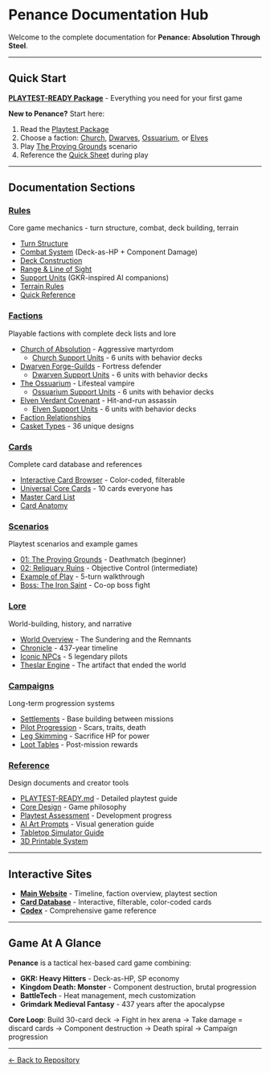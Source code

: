 # Penance Documentation Hub

Welcome to the complete documentation for **Penance: Absolution Through Steel**.

---

## Quick Start

**[PLAYTEST-READY Package](reference/PLAYTEST-READY.md)** - Everything you need for your first game

**New to Penance?** Start here:
1. Read the [Playtest Package](reference/PLAYTEST-READY.md)
2. Choose a faction: [Church](factions/church/deck-equipment-system.md), [Dwarves](factions/dwarves/deck-equipment-system.md), [Ossuarium](factions/ossuarium/deck-equipment-system.md), or [Elves](factions/elves/deck-equipment-system.md)
3. Play [The Proving Grounds](scenarios/01-proving-grounds.md) scenario
4. Reference the [Quick Sheet](rules/quick-reference.md) during play

---

## Documentation Sections

### [Rules](rules/)
Core game mechanics - turn structure, combat, deck building, terrain
- [Turn Structure](rules/turn-structure.md)
- [Combat System](rules/combat-system.md) (Deck-as-HP + Component Damage)
- [Deck Construction](rules/deck-construction.md)
- [Range & Line of Sight](rules/range-and-los.md)
- [Support Units](rules/support-units.md) (GKR-inspired AI companions)
- [Terrain Rules](rules/terrain.md)
- [Quick Reference](rules/quick-reference.md)

### [Factions](factions/)
Playable factions with complete deck lists and lore
- [Church of Absolution](factions/church/deck-equipment-system.md) - Aggressive martyrdom
  - [Church Support Units](factions/church/support-units.md) - 6 units with behavior decks
- [Dwarven Forge-Guilds](factions/dwarves/deck-equipment-system.md) - Fortress defender
  - [Dwarven Support Units](factions/dwarves/support-units.md) - 6 units with behavior decks
- [The Ossuarium](factions/ossuarium/deck-equipment-system.md) - Lifesteal vampire
  - [Ossuarium Support Units](factions/ossuarium/support-units.md) - 6 units with behavior decks
- [Elven Verdant Covenant](factions/elves/deck-equipment-system.md) - Hit-and-run assassin
  - [Elven Support Units](factions/elves/support-units.md) - 6 units with behavior decks
- [Faction Relationships](factions/relationships.md)
- [Casket Types](factions/casket-types.md) - 36 unique designs

### [Cards](cards/)
Complete card database and references
- [Interactive Card Browser](cards/index.html) - Color-coded, filterable
- [Universal Core Cards](cards/universal.md) - 10 cards everyone has
- [Master Card List](cards/masterlist.md)
- [Card Anatomy](cards/anatomy.md)

### [Scenarios](scenarios/)
Playtest scenarios and example games
- [01: The Proving Grounds](scenarios/01-proving-grounds.md) - Deathmatch (beginner)
- [02: Reliquary Ruins](scenarios/02-reliquary-ruins.md) - Objective Control (intermediate)
- [Example of Play](scenarios/example-of-play.md) - 5-turn walkthrough
- [Boss: The Iron Saint](scenarios/boss-iron-saint.md) - Co-op boss fight

### [Lore](lore/)
World-building, history, and narrative
- [World Overview](lore/world-overview.md) - The Sundering and the Remnants
- [Chronicle](lore/chronicle.md) - 437-year timeline
- [Iconic NPCs](lore/iconic-npcs.md) - 5 legendary pilots
- [Theslar Engine](lore/theslar-engine-mechanics.md) - The artifact that ended the world

### [Campaigns](campaigns/)
Long-term progression systems
- [Settlements](campaigns/settlements.md) - Base building between missions
- [Pilot Progression](campaigns/pilot-progression.md) - Scars, traits, death
- [Leg Skimming](campaigns/leg-skimming.md) - Sacrifice HP for power
- [Loot Tables](campaigns/loot-tables.md) - Post-mission rewards

### [Reference](reference/)
Design documents and creator tools
- [PLAYTEST-READY.md](reference/PLAYTEST-READY.md) - Detailed playtest guide
- [Core Design](reference/core-design.md) - Game philosophy
- [Playtest Assessment](reference/playtest-assessment.md) - Development progress
- [AI Art Prompts](reference/ai-art-prompts.md) - Visual generation guide
- [Tabletop Simulator Guide](reference/tabletop-simulator-guide.md)
- [3D Printable System](reference/3d-printable-system.md)

---

## Interactive Sites

- **[Main Website](index.html)** - Timeline, faction overview, playtest section
- **[Card Database](cards/index.html)** - Interactive, filterable, color-coded cards
- **[Codex](codex/index.html)** - Comprehensive game reference

---

## Game At A Glance

**Penance** is a tactical hex-based card game combining:
- **GKR: Heavy Hitters** - Deck-as-HP, SP economy
- **Kingdom Death: Monster** - Component destruction, brutal progression
- **BattleTech** - Heat management, mech customization
- **Grimdark Medieval Fantasy** - 437 years after the apocalypse

**Core Loop**: Build 30-card deck → Fight in hex arena → Take damage = discard cards → Component destruction → Death spiral → Campaign progression

---

[← Back to Repository](https://github.com/KeeberGoblin/penance)
